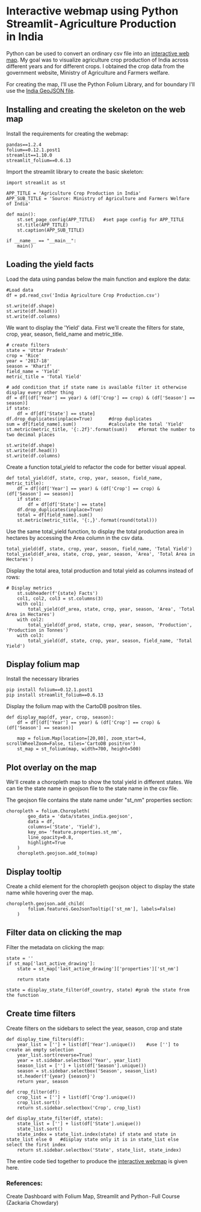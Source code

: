 # Interactive webmap using Python Streamlit - Agriculture Production in India

Python can be used to convert an ordinary csv file into an [interactive web map](https://samueldsingh-streamlit-app-streamlit-app-ha3455.streamlit.app/). 
My goal was to visualize agriculture crop production of India across different 
years and for different crops. I obtained the crop data from the government 
website, Ministry of Agriculture and Farmers welfare.

For creating the map, I'll use the Python Folium Library, and for boundary I'll use the [India GeoJSON file](https://github.com/samueldsingh/streamlit-app/blob/master/data/states_india.geojson).

## Installing and creating the skeleton on the web map

Install the requirements for creating the webmap:

```
pandas==1.2.4
folium==0.12.1.post1
streamlit==1.10.0
streamlit_folium==0.6.13
```

Import the streamlit library to create the basic skeleton:
```
import streamlit as st

APP_TITLE = 'Agriculture Crop Production in India'
APP_SUB_TITLE = 'Source: Ministry of Agriculture and Farmers Welfare of India'

def main():
    st.set_page_config(APP_TITLE)   #set page config for APP_TITLE
    st.title(APP_TITLE)             
    st.caption(APP_SUB_TITLE)

if __name__ == "__main__":
    main()
```
    
    
## Loading the yield facts
Load the data using pandas below the main function and explore the data:

```
#Load data
df = pd.read_csv('India Agriculture Crop Production.csv')

st.write(df.shape)
st.write(df.head())
st.write(df.columns)
```

We want to display the 'Yield' data. First we'll create the filters for state, crop, year, season, field_name and metric_title.
```
# create filters
state = 'Uttar Pradesh'
crop = 'Rice'
year = '2017-18'        
season = 'Kharif'
field_name = 'Yield'
metric_title = 'Total Yield'

# add condition that if state name is available filter it otherwise display every other thing  
df = df[(df['Year'] == year) & (df['Crop'] == crop) & (df['Season'] == season)]
if state:
    df = df[df['State'] == state]
df.drop_duplicates(inplace=True)      #drop duplicates
sum = df[field_name].sum()            #calculate the total 'Yield'
st.metric(metric_title, '{:.2f}'.format(sum))    #format the number to two decimal places

st.write(df.shape)
st.write(df.head())
st.write(df.columns)
```

Create a function total_yield to refactor the code for better visual appeal.
```
def total_yield(df, state, crop, year, season, field_name, metric_title):
    df = df[(df['Year'] == year) & (df['Crop'] == crop) & (df['Season'] == season)]
    if state:
        df = df[df['State'] == state]
    df.drop_duplicates(inplace=True)
    total = df[field_name].sum()
    st.metric(metric_title, '{:,}'.format(round(total)))
```

Use the same total_yield function, to display the total production area in hectares by accessing the Area column in the csv data.
```
total_yield(df, state, crop, year, season, field_name, 'Total Yield')
total_yield(df_area, state, crop, year, season, 'Area', 'Total Area in Hectares')
```

Display the total area, total production and total yield as columns instead of rows:
```
# Display metrics
    st.subheader(f'{state} Facts')
    col1, col2, col3 = st.columns(3)
    with col1:
        total_yield(df_area, state, crop, year, season, 'Area', 'Total Area in Hectares')
    with col2:
        total_yield(df_prod, state, crop, year, season, 'Production', 'Production in Tonnes')
    with col3:
        total_yield(df, state, crop, year, season, field_name, 'Total Yield')
```

## Display folium map
Install the necessary libraries

```
pip install folium==0.12.1.post1
pip install streamlit_folium==0.6.13
```

Display the folium map with the CartoDB positron tiles.
```
def display_map(df, year, crop, season):
    df = df[(df['Year'] == year) & (df['Crop'] == crop) & (df['Season'] == season)]

    map = folium.Map(location=[20,80], zoom_start=4, scrollWheelZoom=False, tiles='CartoDB positron')
    st_map = st_folium(map, width=700, height=500)
```

## Plot overlay on the map
We'll create a choropleth map to show the total yield in different states. We can tie the state name in geojson file to the state name in the csv file.

The geojson file contains the state name under "st_nm" properties section:

```
choropleth = folium.Choropleth(
        geo_data = 'data/states_india.geojson',
        data = df,
        columns=('State', 'Yield'),
        key_on= 'feature.properties.st_nm',
        line_opacity=0.8,
        highlight=True   
    )
    choropleth.geojson.add_to(map)
```

## Display tooltip
Create a child element for the choropleth geojson object to display the state name while hovering over the map.

```
choropleth.geojson.add_child(
        folium.features.GeoJsonTooltip(['st_nm'], labels=False)
    )
```

## Filter data on clicking the map
Filter the metadata on clicking the map:
```
state = ''
if st_map['last_active_drawing']:
    state = st_map['last_active_drawing']['properties']['st_nm']

    return state

state = display_state_filter(df_country, state) #grab the state from the function
```

## Create time filters
Create filters on the sidebars to select the year, season, crop and state

```
def display_time_filters(df):
    year_list = [''] + list(df['Year'].unique())    #use [''] to create an empty selection
    year_list.sort(reverse=True)
    year = st.sidebar.selectbox('Year', year_list)
    season_list = [''] + list(df['Season'].unique())
    season = st.sidebar.selectbox('Season', season_list)
    st.header(f'{year} {season}')
    return year, season

def crop_filter(df):
    crop_list = [''] + list(df['Crop'].unique())
    crop_list.sort()
    return st.sidebar.selectbox('Crop', crop_list)

def display_state_filter(df, state):
    state_list = [''] + list(df['State'].unique())
    state_list.sort()
    state_index = state_list.index(state) if state and state in state_list else 0   #display state only it is in state_list else select the first index
    return st.sidebar.selectbox('State', state_list, state_index)
```

The entire code tied together to produce the [interactive webmap](https://samueldsingh-streamlit-app-streamlit-app-ha3455.streamlit.app/) is given here.

### References:
Create Dashboard with Folium Map, Streamlit and Python - Full Course (Zackaria Chowdary)

